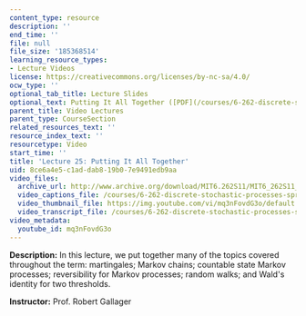 ```yaml
---
content_type: resource
description: ''
end_time: ''
file: null
file_size: '185368514'
learning_resource_types:
- Lecture Videos
license: https://creativecommons.org/licenses/by-nc-sa/4.0/
ocw_type: ''
optional_tab_title: Lecture Slides
optional_text: Putting It All Together ([PDF](/courses/6-262-discrete-stochastic-processes-spring-2011/resources/mit6_262s11_lec25))
parent_title: Video Lectures
parent_type: CourseSection
related_resources_text: ''
resource_index_text: ''
resourcetype: Video
start_time: ''
title: 'Lecture 25: Putting It All Together'
uid: 8ce6a4e5-c1ad-dab8-19b0-7e9491edb9aa
video_files:
  archive_url: http://www.archive.org/download/MIT6.262S11/MIT6_262S11_lec25_300k.mp4
  video_captions_file: /courses/6-262-discrete-stochastic-processes-spring-2011/d96ecd0522bd5d81b3a80af1e39597fe_mq3nFovdG3o.vtt
  video_thumbnail_file: https://img.youtube.com/vi/mq3nFovdG3o/default.jpg
  video_transcript_file: /courses/6-262-discrete-stochastic-processes-spring-2011/d747d129c7bf515a8492021480060dcf_mq3nFovdG3o.pdf
video_metadata:
  youtube_id: mq3nFovdG3o
---
```


**Description:** In this lecture, we put together many of the topics covered throughout the term: martingales; Markov chains; countable state Markov processes; reversibility for Markov processes; random walks; and Wald's identity for two thresholds.

**Instructor:** Prof. Robert Gallager

